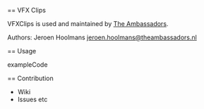 == VFX Clips

VFXClips is used and maintained by [The Ambassadors](http://www.theambassadors.nl/).

Authors: Jeroen Hoolmans <jeroen.hoolmans@theambassadors.nl>

== Usage

  exampleCode

== Contribution

- Wiki
- Issues etc
